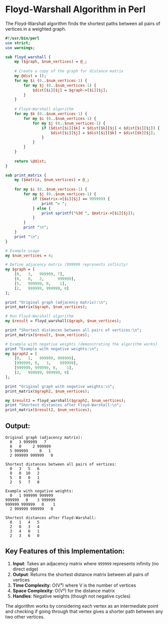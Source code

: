 # Floyd-Warshall Algorithm in Perl

The Floyd-Warshall algorithm finds the shortest paths between all pairs of vertices in a weighted graph.

```perl
#!/usr/bin/perl
use strict;
use warnings;

sub floyd_warshall {
    my ($graph, $num_vertices) = @_;
    
    # Create a copy of the graph for distance matrix
    my @dist = ();
    for my $i (0..$num_vertices-1) {
        for my $j (0..$num_vertices-1) {
            $dist[$i][$j] = $graph->[$i][$j];
        }
    }
    
    # Floyd-Warshall algorithm
    for my $k (0..$num_vertices-1) {
        for my $i (0..$num_vertices-1) {
            for my $j (0..$num_vertices-1) {
                if ($dist[$i][$k] + $dist[$k][$j] < $dist[$i][$j]) {
                    $dist[$i][$j] = $dist[$i][$k] + $dist[$k][$j];
                }
            }
        }
    }
    
    return \@dist;
}

sub print_matrix {
    my ($matrix, $num_vertices) = @_;
    
    for my $i (0..$num_vertices-1) {
        for my $j (0..$num_vertices-1) {
            if ($matrix->[$i][$j] == 999999) {
                print "∞ ";
            } else {
                print sprintf("%3d ", $matrix->[$i][$j]);
            }
        }
        print "\n";
    }
    print "\n";
}

# Example usage
my $num_vertices = 4;

# Define adjacency matrix (999999 represents infinity)
my $graph = [
    [0,   3,   999999, 7],
    [8,   0,   2,      999999],
    [5,   999999, 0,    1],
    [2,   999999, 999999, 0]
];

print "Original graph (adjacency matrix):\n";
print_matrix($graph, $num_vertices);

# Run Floyd-Warshall algorithm
my $result = floyd_warshall($graph, $num_vertices);

print "Shortest distances between all pairs of vertices:\n";
print_matrix($result, $num_vertices);

# Example with negative weights (demonstrating the algorithm works)
print "Example with negative weights:\n";
my $graph2 = [
    [0,   1,   999999, 999999],
    [999999, 0,   3,    999999],
    [999999, 999999, 0,    1],
    [2,   999999, 999999, 0]
];

print "Original graph with negative weights:\n";
print_matrix($graph2, $num_vertices);

my $result2 = floyd_warshall($graph2, $num_vertices);
print "Shortest distances after Floyd-Warshall:\n";
print_matrix($result2, $num_vertices);
```

## Output:
```
Original graph (adjacency matrix):
  0   3 999999   7 
  8   0     2 999999 
  5 999999     0   1 
  2 999999 999999   0 

Shortest distances between all pairs of vertices:
  0   3   5   6 
  8   0  10   2 
  5   8   0   1 
  2   5   7   0 

Example with negative weights:
  0   1 999999 999999 
999999   0    3 999999 
999999 999999   0    1 
  2 999999 999999   0 

Shortest distances after Floyd-Warshall:
  0   1   4   5 
  2   0   3   4 
  3   4   0   1 
  2   3   6   0 
```

## Key Features of this Implementation:

1. **Input**: Takes an adjacency matrix where `999999` represents infinity (no direct edge)
2. **Output**: Returns the shortest distance matrix between all pairs of vertices
3. **Time Complexity**: O(V³) where V is the number of vertices
4. **Space Complexity**: O(V²) for the distance matrix
5. **Handles**: Negative weights (though not negative cycles)

The algorithm works by considering each vertex as an intermediate point and checking if going through that vertex gives a shorter path between any two other vertices.

